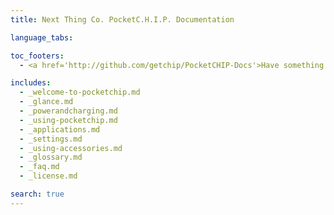 ```yaml
---
title: Next Thing Co. PocketC.H.I.P. Documentation

language_tabs:

toc_footers:
  - <a href='http://github.com/getchip/PocketCHIP-Docs'>Have something to add or change?<br>Visit our GitHub!</a>

includes:
  - _welcome-to-pocketchip.md
  - _glance.md  
  - _powerandcharging.md
  - _using-pocketchip.md
  - _applications.md  
  - _settings.md
  - _using-accessories.md
  - _glossary.md
  - _faq.md  
  - _license.md

search: true
---
```


